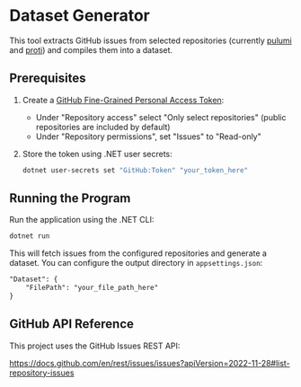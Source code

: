 # Dataset Generator

This tool extracts GitHub issues from selected repositories (currently [pulumi](https://github.com/pulumi/pulumi) and [proti](https://github.com/proti-iac/proti)) and compiles them into a dataset.

## Prerequisites

1. Create a [GitHub Fine-Grained Personal Access Token](https://docs.github.com/en/authentication/keeping-your-account-and-data-secure/managing-your-personal-access-tokens#fine-grained-personal-access-tokens):
    - Under "Repository access" select "Only select repositories" (public repositories are included by default)
    - Under "Repository permissions", set "Issues" to "Read-only"

2. Store the token using .NET user secrets:
   ```bash
   dotnet user-secrets set "GitHub:Token" "your_token_here"
   ```

## Running the Program

Run the application using the .NET CLI:
```bash
dotnet run
```

This will fetch issues from the configured repositories and generate a dataset.
You can configure the output directory in `appsettings.json`:
```markdown
"Dataset": {
    "FilePath": "your_file_path_here"
}
```

## GitHub API Reference

This project uses the GitHub Issues REST API:

https://docs.github.com/en/rest/issues/issues?apiVersion=2022-11-28#list-repository-issues
